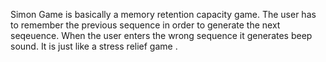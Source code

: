 Simon Game is basically a memory retention capacity game. The user has to remember the previous sequence in order to generate the next seqeuence. When the user enters the wrong sequence it generates beep sound. It is just like a stress relief game . 
